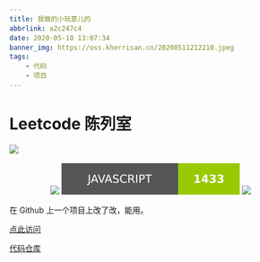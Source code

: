 ```yaml
---
title: 我做的小玩意儿的
abbrlink: a2c247c4
date: 2020-05-10 13:07:34
banner_img: https://oss.kherrisan.cn/20200511212210.jpeg
tags:
    - 代码
    - 项目
---
```


# Leetcode 陈列室

![](https://oss.kherrisan.cn/20200509202553.png)

<center class="third">
    <img src="https://img.shields.io/github/workflow/status/Kherrisan/leetcode-viewer/Daily%20CI?label=Daily%20CI&style=for-the-badge">
    <img src="https://raw.githubusercontent.com/Kherrisan/leetcode-viewer/master/cloc.svg">
    <img src="https://img.shields.io/badge/Lang-Vue.JS-%234FC08D?style=for-the-badge&logo=vue.js">
</center>

在 Github 上一个项目上改了改，能用。

[点此访问](https://leetcode.kherrisan.cn)

[代码仓库](https://github.com/Kherrisan/leetcode-viewer)
